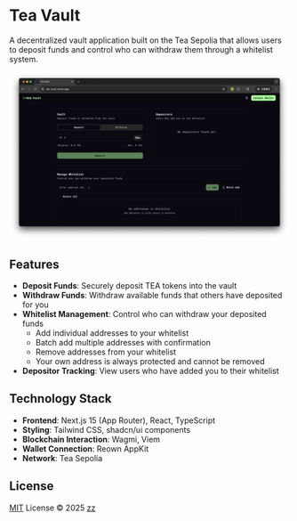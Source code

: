 # Tea Vault

A decentralized vault application built on the Tea Sepolia that allows users to deposit funds and control who can withdraw them through a whitelist system.

![Tea Vault](/public/screenshot.png)

## Features

- **Deposit Funds**: Securely deposit TEA tokens into the vault
- **Withdraw Funds**: Withdraw available funds that others have deposited for you
- **Whitelist Management**: Control who can withdraw your deposited funds
  - Add individual addresses to your whitelist
  - Batch add multiple addresses with confirmation
  - Remove addresses from your whitelist
  - Your own address is always protected and cannot be removed
- **Depositor Tracking**: View users who have added you to their whitelist

## Technology Stack

- **Frontend**: Next.js 15 (App Router), React, TypeScript
- **Styling**: Tailwind CSS, shadcn/ui components
- **Blockchain Interaction**: Wagmi, Viem
- **Wallet Connection**: Reown AppKit
- **Network**: Tea Sepolia

## License

[MIT](./LICENSE) License © 2025 [zz](https://github.com/holazz)
